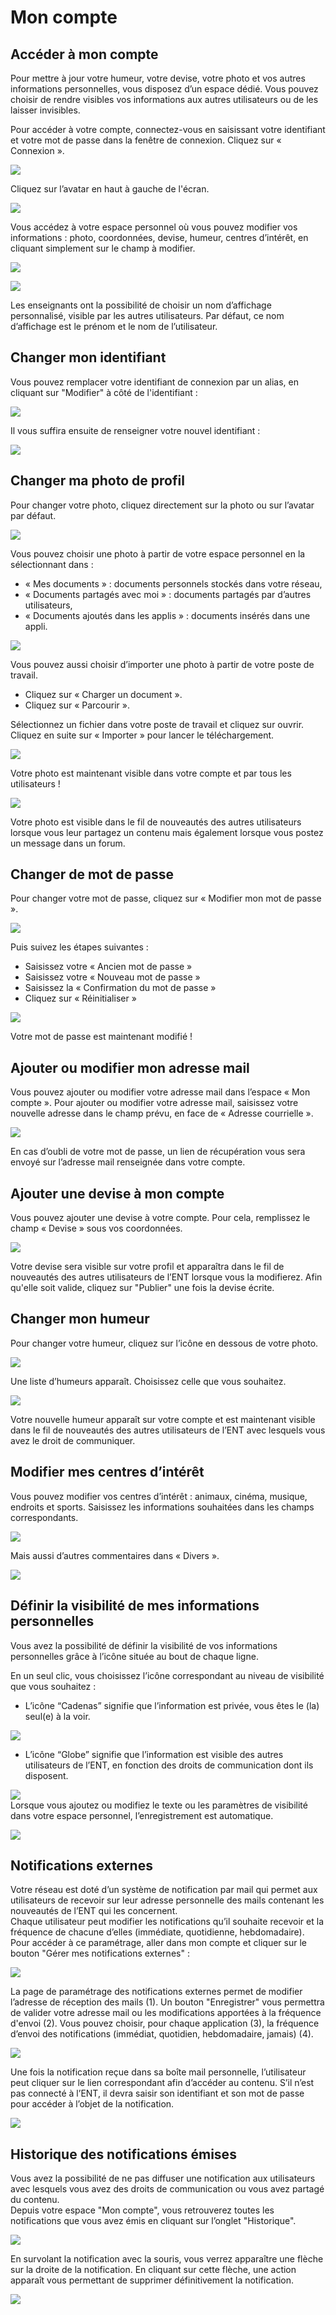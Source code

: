 # Mon compte

## Accéder à mon compte

Pour mettre à jour votre humeur, votre devise, votre photo et vos autres informations personnelles, vous disposez d’un espace dédié. Vous pouvez choisir de rendre visibles vos informations aux autres utilisateurs ou de les laisser invisibles.

Pour accéder à votre compte, connectez-vous en saisissant votre identifiant et votre mot de passe dans la fenêtre de connexion. Cliquez sur « Connexion ».

![](.gitbook/assets/m1-1-2-1-1%20%282%29.png)

Cliquez sur l’avatar en haut à gauche de l'écran.

![](.gitbook/assets/moncompte2d-3%20%281%29.png)

Vous accédez à votre espace personnel où vous pouvez modifier vos informations : photo, coordonnées, devise, humeur, centres d’intérêt, en cliquant simplement sur le champ à modifier.

![](.gitbook/assets/2018-10-19_10h52_07-2-1.png)

![](.gitbook/assets/2018-10-19_10h52_52-2%20%282%29.png)

Les enseignants ont la possibilité de choisir un nom d’affichage personnalisé, visible par les autres utilisateurs. Par défaut, ce nom d’affichage est le prénom et le nom de l’utilisateur.

## Changer mon identifiant

Vous pouvez remplacer votre identifiant de connexion par un alias, en cliquant sur "Modifier" à côté de l'identifiant :

![](.gitbook/assets/changer-alias1-2%20%282%29.png)

Il vous suffira ensuite de renseigner votre nouvel identifiant :

![](.gitbook/assets/image-7-1-1-1.png)

## Changer ma photo de profil

Pour changer votre photo, cliquez directement sur la photo ou sur l’avatar par défaut.

![](.gitbook/assets/m3-2-1.jpg)

Vous pouvez choisir une photo à partir de votre espace personnel en la sélectionnant dans :

* « Mes documents » : documents personnels stockés dans votre réseau,
* « Documents partagés avec moi » : documents partagés par d’autres utilisateurs,
* « Documents ajoutés dans les applis » : documents insérés dans une appli.

![](.gitbook/assets/m4-1-1-3-1.png)

Vous pouvez aussi choisir d’importer une photo à partir de votre poste de travail.

* Cliquez sur « Charger un document ».
* Cliquez sur « Parcourir ».

Sélectionnez un fichier dans votre poste de travail et cliquez sur ouvrir. Cliquez en suite sur « Importer » pour lancer le téléchargement.

![](.gitbook/assets/mon-compte-1-1-1.png)

Votre photo est maintenant visible dans votre compte et par tous les utilisateurs !

![](.gitbook/assets/mon-compte-2-1-2-1-1.png)

Votre photo est visible dans le fil de nouveautés des autres utilisateurs lorsque vous leur partagez un contenu mais également lorsque vous postez un message dans un forum.

## Changer de mot de passe

Pour changer votre mot de passe, cliquez sur « Modifier mon mot de passe ».

![](.gitbook/assets/m7-1-1-1-1.png)

Puis suivez les étapes suivantes :

* Saisissez votre « Ancien mot de passe »
* Saisissez votre « Nouveau mot de passe »
* Saisissez la « Confirmation du mot de passe »
* Cliquez sur « Réinitialiser »

![](.gitbook/assets/mon-compte-1024x463-3-1.png)

Votre mot de passe est maintenant modifié !

## Ajouter ou modifier mon adresse mail

Vous pouvez ajouter ou modifier votre adresse mail dans l’espace « Mon compte ». Pour ajouter ou modifier votre adresse mail, saisissez votre nouvelle adresse dans le champ prévu, en face de « Adresse courrielle ».

![](.gitbook/assets/compte4-1024x379-1-2-1-1.png)

En cas d’oubli de votre mot de passe, un lien de récupération vous sera envoyé sur l’adresse mail renseignée dans votre compte.

## Ajouter une devise à mon compte

Vous pouvez ajouter une devise à votre compte. Pour cela, remplissez le champ « Devise » sous vos coordonnées.

![](.gitbook/assets/2018-10-19_10h53_59-2-1-1.png)

Votre devise sera visible sur votre profil et apparaîtra dans le fil de nouveautés des autres utilisateurs de l’ENT lorsque vous la modifierez. Afin qu'elle soit valide, cliquez sur "Publier" une fois la devise écrite.

## Changer mon humeur

Pour changer votre humeur, cliquez sur l’icône en dessous de votre photo.

![](.gitbook/assets/m11-1-1-2-1-1%20%282%29.png)

Une liste d’humeurs apparaît. Choisissez celle que vous souhaitez.

![](.gitbook/assets/m12-2-1-1-1.png)

Votre nouvelle humeur apparaît sur votre compte et est maintenant visible dans le fil de nouveautés des autres utilisateurs de l’ENT avec lesquels vous avez le droit de communiquer.

## Modifier mes centres d’intérêt

Vous pouvez modifier vos centres d’intérêt : animaux, cinéma, musique, endroits et sports. Saisissez les informations souhaitées dans les champs correspondants.

![](.gitbook/assets/m14-1-3-1%20%282%29.png)

Mais aussi d’autres commentaires dans « Divers ».

![](.gitbook/assets/m15-1-1-1.png)

## Définir la visibilité de mes informations personnelles

Vous avez la possibilité de définir la visibilité de vos informations personnelles grâce à l’icône située au bout de chaque ligne.

En un seul clic, vous choisissez l’icône correspondant au niveau de visibilité que vous souhaitez :

* L’icône “Cadenas” signifie que l’information est privée, vous êtes le \(la\) seul\(e\) à la voir.

![](.gitbook/assets/m16-1-1-1-1-1-1.png)

* L’icône “Globe” signifie que l’information est visible des autres utilisateurs de l’ENT, en fonction des droits de communication dont ils disposent.

![](.gitbook/assets/m18-1-2-1%20%282%29.png)  
Lorsque vous ajoutez ou modifiez le texte ou les paramètres de visibilité dans votre espace personnel, l’enregistrement est automatique.

![](.gitbook/assets/m19-1-2-1-1-1.png)

## Notifications externes

Votre réseau est doté d’un système de notification par mail qui permet aux utilisateurs de recevoir sur leur adresse personnelle des mails contenant les nouveautés de l’ENT qui les concernent.  
Chaque utilisateur peut modifier les notifications qu’il souhaite recevoir et la fréquence de chacune d’elles \(immédiate, quotidienne, hebdomadaire\).  
Pour accéder à ce paramétrage, aller dans mon compte et cliquer sur le bouton "Gérer mes notifications externes" :

![](.gitbook/assets/notif-ext2-1-1-2%20%281%29.png)

La page de paramétrage des notifications externes permet de modifier l’adresse de réception des mails \(1\). Un bouton "Enregistrer" vous permettra de valider votre adresse mail ou les modifications apportées à la fréquence d'envoi \(2\). Vous pouvez choisir, pour chaque application \(3\), la fréquence d’envoi des notifications \(immédiat, quotidien, hebdomadaire, jamais\) \(4\).

![](.gitbook/assets/notif2d-1-1-1%20%281%29.png)

Une fois la notification reçue dans sa boîte mail personnelle, l’utilisateur peut cliquer sur le lien correspondant afin d’accéder au contenu. S’il n’est pas connecté à l’ENT, il devra saisir son identifiant et son mot de passe pour accéder à l’objet de la notification.

![](.gitbook/assets/notif-externe-reception-1-3-1-1.png)

## Historique des notifications émises

Vous avez la possibilité de ne pas diffuser une notification aux utilisateurs avec lesquels vous avez des droits de communication ou vous avez partagé du contenu.  
Depuis votre espace "Mon compte", vous retrouverez toutes les notifications que vous avez émis en cliquant sur l’onglet "Historique".

![](.gitbook/assets/fil-historique-1-3-1-1.png)

En survolant la notification avec la souris, vous verrez apparaître une flèche sur la droite de la notification. En cliquant sur cette flèche, une action apparaît vous permettant de supprimer définitivement la notification.

![](.gitbook/assets/fil-historique-suppression-1-3-1-1%20%281%29.png)

